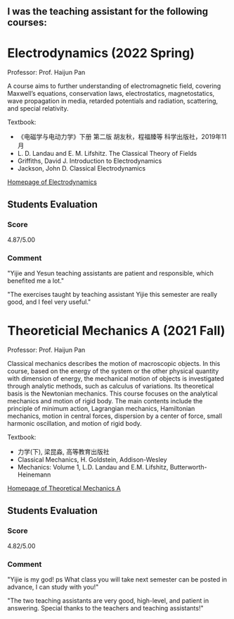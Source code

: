 ## I was the teaching assistant for the following courses:

# Electrodynamics (2022 Spring)

Professor: Prof. Haijun Pan

A course aims to further understanding of electromagnetic field, covering Maxwell’s equations, conservation laws, electrostatics, magnetostatics, wave propagation in media, retarded potentials and radiation, scattering, and special relativity.

Textbook:

- 《电磁学与电动力学》下册 第二版 胡友秋，程福臻等 科学出版社，2019年11月
- L. D. Landau and E. M. Lifshitz. The Classical Theory of Fields
- Griffiths, David J. Introduction to Electrodynamics
- Jackson, John D. Classical Electrodynamics

[Homepage of Electrodynamics](http://staff.ustc.edu.cn/~phj/ED/ED.htm)

## Students Evaluation

### Score

4.87/5.00

### Comment

"Yijie and Yesun teaching assistants are patient and responsible, which benefited me a lot."

"The exercises taught by teaching assistant Yijie this semester are really good, and I feel very useful."

# Theoreticial Mechanics A (2021 Fall)

Professor: Prof. Haijun Pan

Classical mechanics describes the motion of macroscopic objects. In this course, based on the energy of the system or the other physical quantity with dimension of energy, the mechanical motion of objects is investigated through analytic methods, such as calculus of variations. Its theoretical basis is the Newtonian mechanics. This course focuses on the analytical mechanics and motion of rigid body. The main contents include the principle of minimum action, Lagrangian mechanics, Hamiltonian mechanics, motion in central forces, dispersion by a center of force, small harmonic oscillation, and motion of rigid body.

Textbook:

- 力学(下), 梁昆淼, 高等教育出版社
- Classical Mechanics, H. Goldstein, Addison-Wesley
- Mechanics: Volume 1, L.D. Landau and E.M. Lifshitz, Butterworth-Heinemann

[Homepage of Theoretical Mechanics A](http://staff.ustc.edu.cn/~phj/mechanics/mechanics.htm)

## Students Evaluation

### Score

4.82/5.00

### Comment

"Yijie is my god! ps What class you will take next semester can be posted in advance, I can study with you!"

"The two teaching assistants are very good, high-level, and patient in answering. Special thanks to the teachers and teaching assistants!"
